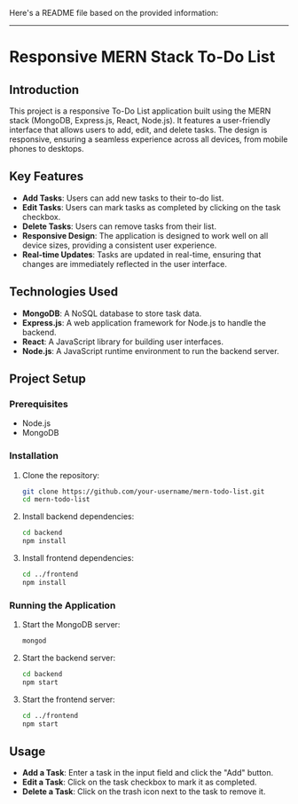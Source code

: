 Here's a README file based on the provided information:

---

# Responsive MERN Stack To-Do List

## Introduction

This project is a responsive To-Do List application built using the MERN stack (MongoDB, Express.js, React, Node.js). It features a user-friendly interface that allows users to add, edit, and delete tasks. The design is responsive, ensuring a seamless experience across all devices, from mobile phones to desktops.

## Key Features

- **Add Tasks**: Users can add new tasks to their to-do list.
- **Edit Tasks**: Users can mark tasks as completed by clicking on the task checkbox.
- **Delete Tasks**: Users can remove tasks from their list.
- **Responsive Design**: The application is designed to work well on all device sizes, providing a consistent user experience.
- **Real-time Updates**: Tasks are updated in real-time, ensuring that changes are immediately reflected in the user interface.

## Technologies Used

- **MongoDB**: A NoSQL database to store task data.
- **Express.js**: A web application framework for Node.js to handle the backend.
- **React**: A JavaScript library for building user interfaces.
- **Node.js**: A JavaScript runtime environment to run the backend server.

## Project Setup

### Prerequisites

- Node.js
- MongoDB

### Installation

1. Clone the repository:
   ```sh
   git clone https://github.com/your-username/mern-todo-list.git
   cd mern-todo-list
   ```

2. Install backend dependencies:
   ```sh
   cd backend
   npm install
   ```

3. Install frontend dependencies:
   ```sh
   cd ../frontend
   npm install
   ```

### Running the Application

1. Start the MongoDB server:
   ```sh
   mongod
   ```

2. Start the backend server:
   ```sh
   cd backend
   npm start
   ```

3. Start the frontend server:
   ```sh
   cd ../frontend
   npm start
   ```

## Usage

- **Add a Task**: Enter a task in the input field and click the "Add" button.
- **Edit a Task**: Click on the task checkbox to mark it as completed.
- **Delete a Task**: Click on the trash icon next to the task to remove it.


